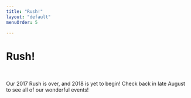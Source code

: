 ```yaml
---
title: "Rush!"
layout: "default"
menuOrder: 5

---
```

<div class="content container">

<h1>Rush!</h1>
<br />

Our 2017 Rush is over, and 2018 is yet to begin! Check back in late August to see all of our wonderful events!


<br />
<br />


